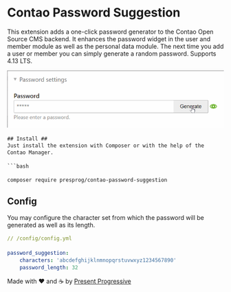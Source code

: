 # Contao Password Suggestion

This extension adds a one-click password generator to the Contao Open Source CMS backend. It enhances the password widget in the user and member module as well as the personal data module. The next time you add a user or member you can simply generate a random password. Supports 4.13 LTS.

![Short demo of Contao Password Suggestion](demo.gif)

```
## Install ##
Just install the extension with Composer or with the help of the Contao Manager.

```bash

composer require presprog/contao-password-suggestion

```

## Config ##
You may configure the character set from which the password will be generated as well as its length.

```yml
// /config/config.yml

password_suggestion:
    characters: 'abcdefghijklnmnopqrstuvwxyz1234567890'
    password_length: 32
```

Made with ♥️ and ☕ by [Present Progressive](https://www.presentprogressive.de)
